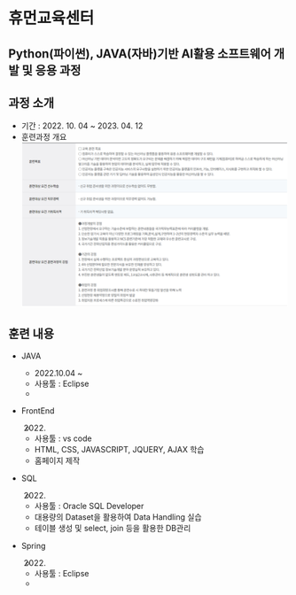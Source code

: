 # 휴먼교육센터

## Python(파이썬), JAVA(자바)기반 AI활용 소프트웨어 개발 및 응용 과정
## 과정 소개
+ 기간 : 2022. 10. 04 ~ 2023. 04. 12
+ 훈련과정 개요
![introduce](./introduce.png)


## 훈련 내용

+ JAVA
    + 2022.10.04 ~ 
    + 사용툴 : Eclipse
    + 

+ FrontEnd
    + 2022.
    + 사용툴 : vs code
    + HTML, CSS, JAVASCRIPT, JQUERY, AJAX 학습
    + 홈페이지 제작

+ SQL
    + 2022.
    + 사용툴 : Oracle SQL Developer
    + 대용량의 Dataset을 활용하여 Data Handling 실습
    + 테이블 생성 및 select, join 등을 활용한 DB관리

+ Spring
    + 2022.
    + 사용툴 : Eclipse
    + 